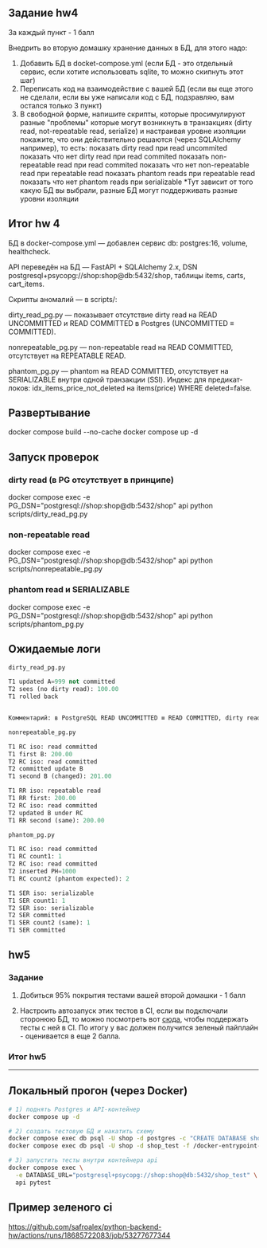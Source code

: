 ## Задание hw4

За каждый пункт - 1 балл

Внедрить во вторую домашку хранение данных в БД, для этого надо:
1) Добавить БД в docket-compose.yml (если БД - это отдельный сервис, если хотите использовать sqlite, то можно скипнуть этот шаг)
2) Переписать код на взаимодействие с вашей БД (если вы еще этого не сделали, если вы уже написали код с БД, подзравляю, вам остался только 3 пункт)
3) В свободной форме, напишите скрипты, которые просимулируют разные "проблемы" которые могут возникнуть в транзакциях (dirty read, not-repeatable read, serialize) и настраивая уровне изоляции покажите, что они действительно решаются (через SQLAlchemy например), то есть:
показать dirty read при read uncommited
показать что нет dirty read при read commited
показать non-repeatable read при read commited
показать что нет non-repeatable read при repeatable read
показать  phantom reads при repeatable read
показать что нет phantom reads при serializable
*Тут зависит от того какую БД вы выбрали, разные БД могут поддерживать разные уровни изоляции

## Итог hw 4
БД в docker-compose.yml — добавлен сервис db: postgres:16, volume, healthcheck.

API переведён на БД — FastAPI + SQLAlchemy 2.x, DSN postgresql+psycopg://shop:shop@db:5432/shop, таблицы items, carts, cart_items.

Скрипты аномалий — в scripts/:

dirty_read_pg.py — показывает отсутствие dirty read на READ UNCOMMITTED и READ COMMITTED в Postgres (UNCOMMITTED ≡ COMMITTED).

nonrepeatable_pg.py — non-repeatable read на READ COMMITTED, отсутствует на REPEATABLE READ.

phantom_pg.py — phantom на READ COMMITTED, отсутствует на SERIALIZABLE внутри одной транзакции (SSI).
Индекс для предикат-локов: idx_items_price_not_deleted на items(price) WHERE deleted=false.

## Развертывание
docker compose build --no-cache
docker compose up -d

## Запуск проверок
### dirty read (в PG отсутствует в принципе)
docker compose exec -e PG_DSN="postgresql://shop:shop@db:5432/shop" api python scripts/dirty_read_pg.py

### non-repeatable read
docker compose exec -e PG_DSN="postgresql://shop:shop@db:5432/shop" api python scripts/nonrepeatable_pg.py

### phantom read и SERIALIZABLE
docker compose exec -e PG_DSN="postgresql://shop:shop@db:5432/shop" api python scripts/phantom_pg.py

## Ожидаемые логи

```python
dirty_read_pg.py

T1 updated A=999 not committed
T2 sees (no dirty read): 100.00
T1 rolled back


Комментарий: в PostgreSQL READ UNCOMMITTED ≡ READ COMMITTED, dirty read недостижим.~~
```
```python
nonrepeatable_pg.py

T1 RC iso: read committed
T1 first B: 200.00
T2 RC iso: read committed
T2 committed update B
T1 second B (changed): 201.00

T1 RR iso: repeatable read
T1 RR first: 200.00
T2 RC iso: read committed
T2 updated B under RC
T1 RR second (same): 200.00
```
```python
phantom_pg.py

T1 RC iso: read committed
T1 RC count1: 1
T2 RC iso: read committed
T2 inserted PH=1000
T1 RC count2 (phantom expected): 2

T1 SER iso: serializable
T1 SER count1: 1
T2 SER iso: serializable
T2 SER committed
T1 SER count2 (same): 1
T1 SER committed
```


## hw5

### Задание 
1) Добиться 95% покрытия тестами вашей второй домашки - 1 балл

2) Настроить автозапуск этих тестов в CI, если вы подключали сторонюю БД, то можно посмотреть вот [сюда](https://dev.to/kashifsoofi/integration-test-postgres-using-github-actions-3lln), чтобы поддержать тесты с ней в CI. По итогу у вас должен получится зеленый пайплайн - оценивается в еще 2 балла.


### Итог hw5

---

## Локальный прогон (через Docker)

```bash
# 1) поднять Postgres и API-контейнер
docker compose up -d

# 2) создать тестовую БД и накатить схему
docker compose exec db psql -U shop -d postgres -c "CREATE DATABASE shop_test" || true
docker compose exec db psql -U shop -d shop_test -f /docker-entrypoint-initdb.d/00_init.sql

# 3) запустить тесты внутри контейнера api
docker compose exec \
  -e DATABASE_URL="postgresql+psycopg://shop:shop@db:5432/shop_test" \
  api pytest
```

## Пример зеленого ci
https://github.com/safroalex/python-backend-hw/actions/runs/18685722083/job/53277677344